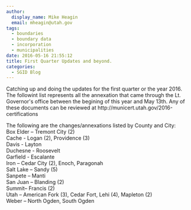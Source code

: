 ```yaml
---
author:
  display_name: Mike Heagin
  email: mheagin@utah.gov
tags:
  - boundaries
  - boundary data
  - incorporation
  - municipalities
date: 2016-05-16 21:55:12
title: First Quarter Updates and beyond.
categories:
  - SGID Blog
---
```

<p>    Catching up and doing the updates for the first quarter or the year 2016.
The followint list represents all the annexation that came through the Lt. Governor's office between the begining of this year and May 13th. Any of these documents can be reviewed at http://municert.utah.gov/2016-certifications</p>
<p>The following are the changes/annexations listed by County and City:<br />
Box Elder – Tremont City (2)<br />
Cache - Logan (2), Providence (3)<br />
Davis  - Layton<br />
Duchesne - Roosevelt<br />
Garfield - Escalante<br/>
Iron – Cedar City (2), Enoch, Paragonah<br />
Salt Lake – Sandy (5)<br />
Sanpete – Manti<br />
San Juan – Blanding (2)<br />
Summit– Francis (2)<br />
Utah – American Fork (3), Cedar Fort, Lehi (4), Mapleton (2)<br />
Weber – North Ogden, South Ogden</p>

